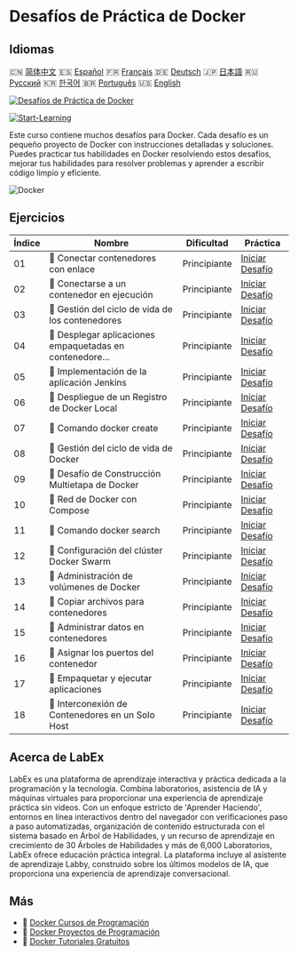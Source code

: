 # Desafíos de Práctica de Docker

## Idiomas

🇨🇳 [简体中文](README_zh.md) 🇪🇸 [Español](README_es.md) 🇫🇷 [Français](README_fr.md) 🇩🇪 [Deutsch](README_de.md) 🇯🇵 [日本語](README_ja.md) 🇷🇺 [Русский](README_ru.md) 🇰🇷 [한국어](README_ko.md) 🇧🇷 [Português](README_pt.md) 🇺🇸 [English](README.md) 

[![Desafíos de Práctica de Docker](https://cover-creator.labex.io/docker-practice-challenges.png?lang=es)](https://labex.io/es/courses/docker-practice-challenges)

[![Start-Learning](https://img.shields.io/badge/Start-Learning-whitesmoke?style=for-the-badge)](https://labex.io/es/courses/docker-practice-challenges)

Este curso contiene muchos desafíos para Docker. Cada desafío es un pequeño proyecto de Docker con instrucciones detalladas y soluciones. Puedes practicar tus habilidades en Docker resolviendo estos desafíos, mejorar tus habilidades para resolver problemas y aprender a escribir código limpio y eficiente.

![Docker](https://img.shields.io/badge/Docker-whitesmoke?style=for-the-badge&logo=docker)


## Ejercicios

|   Índice | Nombre                                                    | Dificultad   | Práctica                                                                                                                    |
|----------|-----------------------------------------------------------|--------------|-----------------------------------------------------------------------------------------------------------------------------|
|       01 | 🎯  Conectar contenedores con enlace                      | Principiante | <a target='_blank' href='https://labex.io/es/tutorials/docker-connect-containers-with-link-49351'>Iniciar Desafío</a>       |
|       02 | 🎯  Conectarse a un contenedor en ejecución               | Principiante | <a target='_blank' href='https://labex.io/es/labs/docker-connect-to-running-container-15812'>Iniciar Desafío</a>            |
|       03 | 🎯  Gestión del ciclo de vida de los contenedores         | Principiante | <a target='_blank' href='https://labex.io/es/labs/docker-container-lifecycle-management-7767'>Iniciar Desafío</a>           |
|       04 | 🎯  Desplegar aplicaciones empaquetadas en contenedore... | Principiante | <a target='_blank' href='https://labex.io/es/labs/docker-deploy-containerized-applications-16240'>Iniciar Desafío</a>       |
|       05 | 🎯  Implementación de la aplicación Jenkins               | Principiante | <a target='_blank' href='https://labex.io/es/labs/docker-deploying-jenkins-application-18264'>Iniciar Desafío</a>           |
|       06 | 🎯  Despliegue de un Registro de Docker Local             | Principiante | <a target='_blank' href='https://labex.io/es/tutorials/docker-deploying-local-docker-registry-17804'>Iniciar Desafío</a>    |
|       07 | 🎯  Comando docker create                                 | Principiante | <a target='_blank' href='https://labex.io/es/tutorials/docker-docker-create-command-15817'>Iniciar Desafío</a>              |
|       08 | 🎯  Gestión del ciclo de vida de Docker                   | Principiante | <a target='_blank' href='https://labex.io/es/labs/docker-docker-lifecycle-management-16232'>Iniciar Desafío</a>             |
|       09 | 🎯  Desafío de Construcción Multietapa de Docker          | Principiante | <a target='_blank' href='https://labex.io/es/tutorials/docker-docker-multi-stage-build-challenge-15810'>Iniciar Desafío</a> |
|       10 | 🎯  Red de Docker con Compose                             | Principiante | <a target='_blank' href='https://labex.io/es/labs/docker-docker-network-with-compose-15003'>Iniciar Desafío</a>             |
|       11 | 🎯  Comando docker search                                 | Principiante | <a target='_blank' href='https://labex.io/es/labs/docker-docker-search-command-16016'>Iniciar Desafío</a>                   |
|       12 | 🎯  Configuración del clúster Docker Swarm                | Principiante | <a target='_blank' href='https://labex.io/es/labs/docker-setting-up-docker-swarm-cluster-22289'>Iniciar Desafío</a>         |
|       13 | 🎯  Administración de volúmenes de Docker                 | Principiante | <a target='_blank' href='https://labex.io/es/tutorials/docker-docker-volume-management-7769'>Iniciar Desafío</a>            |
|       14 | 🎯  Copiar archivos para contenedores                     | Principiante | <a target='_blank' href='https://labex.io/es/labs/docker-file-copy-for-containers-15813'>Iniciar Desafío</a>                |
|       15 | 🎯  Administrar datos en contenedores                     | Principiante | <a target='_blank' href='https://labex.io/es/tutorials/docker-manage-data-in-containers-15896'>Iniciar Desafío</a>          |
|       16 | 🎯  Asignar los puertos del contenedor                    | Principiante | <a target='_blank' href='https://labex.io/es/labs/docker-map-the-container-ports-16309'>Iniciar Desafío</a>                 |
|       17 | 🎯  Empaquetar y ejecutar aplicaciones                    | Principiante | <a target='_blank' href='https://labex.io/es/labs/docker-package-and-run-applications-16242'>Iniciar Desafío</a>            |
|       18 | 🎯  Interconexión de Contenedores en un Solo Host         | Principiante | <a target='_blank' href='https://labex.io/es/labs/docker-single-host-container-interconnection-18452'>Iniciar Desafío</a>   |

## Acerca de LabEx

LabEx es una plataforma de aprendizaje interactiva y práctica dedicada a la programación y la tecnología. Combina laboratorios, asistencia de IA y máquinas virtuales para proporcionar una experiencia de aprendizaje práctica sin videos. Con un enfoque estricto de 'Aprender Haciendo', entornos en línea interactivos dentro del navegador con verificaciones paso a paso automatizadas, organización de contenido estructurada con el sistema basado en Árbol de Habilidades, y un recurso de aprendizaje en crecimiento de 30 Árboles de Habilidades y más de 6,000 Laboratorios, LabEx ofrece educación práctica integral. La plataforma incluye al asistente de aprendizaje Labby, construido sobre los últimos modelos de IA, que proporciona una experiencia de aprendizaje conversacional.

## Más

- 🔗 [Docker Cursos de Programación](https://github.com/labex-labs/awesome-programming-courses)
- 🔗 [Docker Proyectos de Programación](https://github.com/labex-labs/awesome-programming-projects)
- 🔗 [Docker Tutoriales Gratuitos](https://github.com/labex-labs/docker-free-tutorials)

